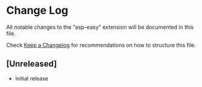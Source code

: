 # Change Log

All notable changes to the "asp-easy" extension will be documented in this file.

Check [Keep a Changelog](http://keepachangelog.com/) for recommendations on how to structure this file.

## [Unreleased]

- Initial release